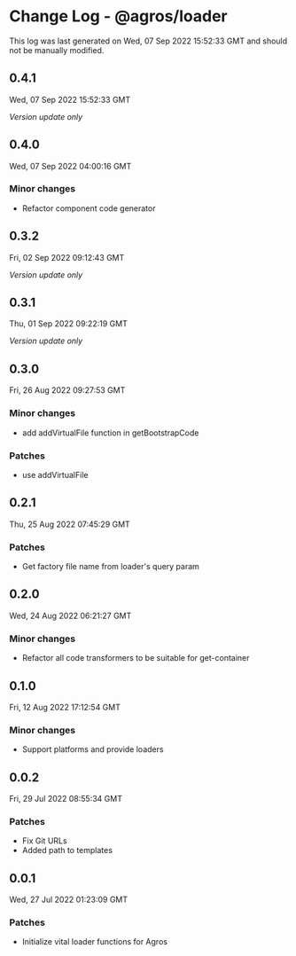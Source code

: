# Change Log - @agros/loader

This log was last generated on Wed, 07 Sep 2022 15:52:33 GMT and should not be manually modified.

## 0.4.1
Wed, 07 Sep 2022 15:52:33 GMT

_Version update only_

## 0.4.0
Wed, 07 Sep 2022 04:00:16 GMT

### Minor changes

- Refactor component code generator

## 0.3.2
Fri, 02 Sep 2022 09:12:43 GMT

_Version update only_

## 0.3.1
Thu, 01 Sep 2022 09:22:19 GMT

_Version update only_

## 0.3.0
Fri, 26 Aug 2022 09:27:53 GMT

### Minor changes

- add addVirtualFile function in getBootstrapCode

### Patches

- use addVirtualFile

## 0.2.1
Thu, 25 Aug 2022 07:45:29 GMT

### Patches

- Get factory file name from loader's query param

## 0.2.0
Wed, 24 Aug 2022 06:21:27 GMT

### Minor changes

- Refactor all code transformers to be suitable for get-container

## 0.1.0
Fri, 12 Aug 2022 17:12:54 GMT

### Minor changes

- Support platforms and provide loaders

## 0.0.2
Fri, 29 Jul 2022 08:55:34 GMT

### Patches

- Fix Git URLs
- Added path to templates

## 0.0.1
Wed, 27 Jul 2022 01:23:09 GMT

### Patches

- Initialize vital loader functions for Agros

